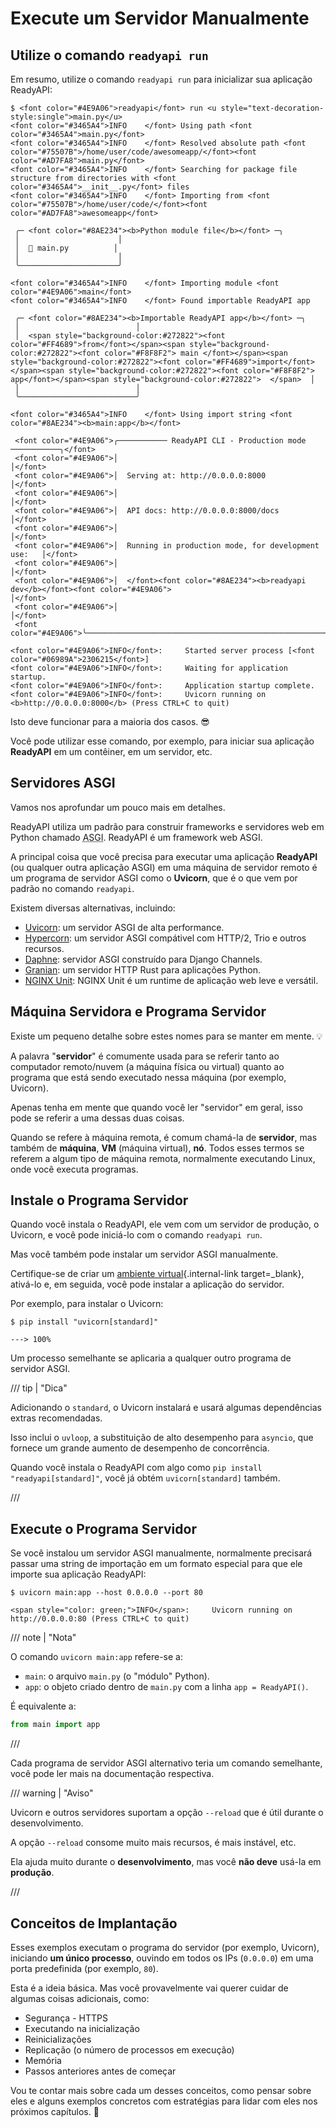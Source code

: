 # Execute um Servidor Manualmente

## Utilize o comando `readyapi run`

Em resumo, utilize o comando `readyapi run` para inicializar sua aplicação ReadyAPI:

<div class="termy">

```console
$ <font color="#4E9A06">readyapi</font> run <u style="text-decoration-style:single">main.py</u>
<font color="#3465A4">INFO    </font> Using path <font color="#3465A4">main.py</font>
<font color="#3465A4">INFO    </font> Resolved absolute path <font color="#75507B">/home/user/code/awesomeapp/</font><font color="#AD7FA8">main.py</font>
<font color="#3465A4">INFO    </font> Searching for package file structure from directories with <font color="#3465A4">__init__.py</font> files
<font color="#3465A4">INFO    </font> Importing from <font color="#75507B">/home/user/code/</font><font color="#AD7FA8">awesomeapp</font>

 ╭─ <font color="#8AE234"><b>Python module file</b></font> ─╮
 │                      │
 │  🐍 main.py          │
 │                      │
 ╰──────────────────────╯

<font color="#3465A4">INFO    </font> Importing module <font color="#4E9A06">main</font>
<font color="#3465A4">INFO    </font> Found importable ReadyAPI app

 ╭─ <font color="#8AE234"><b>Importable ReadyAPI app</b></font> ─╮
 │                          │
 │  <span style="background-color:#272822"><font color="#FF4689">from</font></span><span style="background-color:#272822"><font color="#F8F8F2"> main </font></span><span style="background-color:#272822"><font color="#FF4689">import</font></span><span style="background-color:#272822"><font color="#F8F8F2"> app</font></span><span style="background-color:#272822">  </span>  │
 │                          │
 ╰──────────────────────────╯

<font color="#3465A4">INFO    </font> Using import string <font color="#8AE234"><b>main:app</b></font>

 <font color="#4E9A06">╭─────────── ReadyAPI CLI - Production mode ───────────╮</font>
 <font color="#4E9A06">│                                                     │</font>
 <font color="#4E9A06">│  Serving at: http://0.0.0.0:8000                    │</font>
 <font color="#4E9A06">│                                                     │</font>
 <font color="#4E9A06">│  API docs: http://0.0.0.0:8000/docs                 │</font>
 <font color="#4E9A06">│                                                     │</font>
 <font color="#4E9A06">│  Running in production mode, for development use:   │</font>
 <font color="#4E9A06">│                                                     │</font>
 <font color="#4E9A06">│  </font><font color="#8AE234"><b>readyapi dev</b></font><font color="#4E9A06">                                        │</font>
 <font color="#4E9A06">│                                                     │</font>
 <font color="#4E9A06">╰─────────────────────────────────────────────────────╯</font>

<font color="#4E9A06">INFO</font>:     Started server process [<font color="#06989A">2306215</font>]
<font color="#4E9A06">INFO</font>:     Waiting for application startup.
<font color="#4E9A06">INFO</font>:     Application startup complete.
<font color="#4E9A06">INFO</font>:     Uvicorn running on <b>http://0.0.0.0:8000</b> (Press CTRL+C to quit)
```

</div>

Isto deve funcionar para a maioria dos casos. 😎

Você pode utilizar esse comando, por exemplo, para iniciar sua aplicação **ReadyAPI** em um contêiner, em um servidor, etc.

## Servidores ASGI

Vamos nos aprofundar um pouco mais em detalhes.

ReadyAPI utiliza um padrão para construir frameworks e servidores web em Python chamado <abbr title="Asynchronous Server Gateway Interface">ASGI</abbr>. ReadyAPI é um framework web ASGI.

A principal coisa que você precisa para executar uma aplicação **ReadyAPI** (ou qualquer outra aplicação ASGI) em uma máquina de servidor remoto é um programa de servidor ASGI como o **Uvicorn**, que é o que vem por padrão no comando `readyapi`.

Existem diversas alternativas, incluindo:

- <a href="https://www.uvicorn.org/" class="external-link" target="_blank">Uvicorn</a>: um servidor ASGI de alta performance.
- <a href="https://hypercorn.readthedocs.io/" class="external-link" target="_blank">Hypercorn</a>: um servidor ASGI compátivel com HTTP/2, Trio e outros recursos.
- <a href="https://github.com/django/daphne" class="external-link" target="_blank">Daphne</a>: servidor ASGI construído para Django Channels.
- <a href="https://github.com/emmett-framework/granian" class="external-link" target="_blank">Granian</a>: um servidor HTTP Rust para aplicações Python.
- <a href="https://unit.nginx.org/howto/readyapi/" class="external-link" target="_blank">NGINX Unit</a>: NGINX Unit é um runtime de aplicação web leve e versátil.

## Máquina Servidora e Programa Servidor

Existe um pequeno detalhe sobre estes nomes para se manter em mente. 💡

A palavra "**servidor**" é comumente usada para se referir tanto ao computador remoto/nuvem (a máquina física ou virtual) quanto ao programa que está sendo executado nessa máquina (por exemplo, Uvicorn).

Apenas tenha em mente que quando você ler "servidor" em geral, isso pode se referir a uma dessas duas coisas.

Quando se refere à máquina remota, é comum chamá-la de **servidor**, mas também de **máquina**, **VM** (máquina virtual), **nó**. Todos esses termos se referem a algum tipo de máquina remota, normalmente executando Linux, onde você executa programas.

## Instale o Programa Servidor

Quando você instala o ReadyAPI, ele vem com um servidor de produção, o Uvicorn, e você pode iniciá-lo com o comando `readyapi run`.

Mas você também pode instalar um servidor ASGI manualmente.

Certifique-se de criar um [ambiente virtual](../virtual-environments.md){.internal-link target=\_blank}, ativá-lo e, em seguida, você pode instalar a aplicação do servidor.

Por exemplo, para instalar o Uvicorn:

<div class="termy">

```console
$ pip install "uvicorn[standard]"

---> 100%
```

</div>

Um processo semelhante se aplicaria a qualquer outro programa de servidor ASGI.

/// tip | "Dica"

Adicionando o `standard`, o Uvicorn instalará e usará algumas dependências extras recomendadas.

Isso inclui o `uvloop`, a substituição de alto desempenho para `asyncio`, que fornece um grande aumento de desempenho de concorrência.

Quando você instala o ReadyAPI com algo como `pip install "readyapi[standard]"`, você já obtém `uvicorn[standard]` também.

///

## Execute o Programa Servidor

Se você instalou um servidor ASGI manualmente, normalmente precisará passar uma string de importação em um formato especial para que ele importe sua aplicação ReadyAPI:

<div class="termy">

```console
$ uvicorn main:app --host 0.0.0.0 --port 80

<span style="color: green;">INFO</span>:     Uvicorn running on http://0.0.0.0:80 (Press CTRL+C to quit)
```

</div>

/// note | "Nota"

O comando `uvicorn main:app` refere-se a:

- `main`: o arquivo `main.py` (o "módulo" Python).
- `app`: o objeto criado dentro de `main.py` com a linha `app = ReadyAPI()`.

É equivalente a:

```Python
from main import app
```

///

Cada programa de servidor ASGI alternativo teria um comando semelhante, você pode ler mais na documentação respectiva.

/// warning | "Aviso"

Uvicorn e outros servidores suportam a opção `--reload` que é útil durante o desenvolvimento.

A opção `--reload` consome muito mais recursos, é mais instável, etc.

Ela ajuda muito durante o **desenvolvimento**, mas você **não deve** usá-la em **produção**.

///

## Conceitos de Implantação

Esses exemplos executam o programa do servidor (por exemplo, Uvicorn), iniciando **um único processo**, ouvindo em todos os IPs (`0.0.0.0`) em uma porta predefinida (por exemplo, `80`).

Esta é a ideia básica. Mas você provavelmente vai querer cuidar de algumas coisas adicionais, como:

- Segurança - HTTPS
- Executando na inicialização
- Reinicializações
- Replicação (o número de processos em execução)
- Memória
- Passos anteriores antes de começar

Vou te contar mais sobre cada um desses conceitos, como pensar sobre eles e alguns exemplos concretos com estratégias para lidar com eles nos próximos capítulos. 🚀

